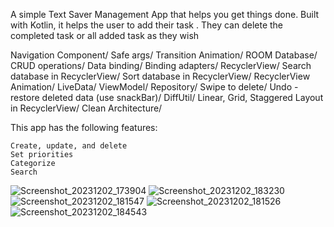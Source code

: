 A simple Text Saver Management App that helps you get things done. Built with Kotlin, it helps the user to add their task . They can delete the completed task or all added task as they wish

Navigation Component/
Safe args/
Transition Animation/
ROOM Database/
CRUD operations/
Data binding/ 
Binding adapters/ 
RecyclerView/ 
Search database in RecyclerView/ 
Sort database in RecyclerView/ 
RecyclerView Animation/ 
LiveData/ 
ViewModel/ 
Repository/
Swipe to delete/
Undo - restore deleted data (use snackBar)/ 
DiffUtil/ 
Linear, Grid, Staggered Layout in RecyclerView/ 
Clean Architecture/ 




This app has the following features:

    Create, update, and delete 
    Set priorities
    Categorize
    Search


![Screenshot_20231202_173904](https://github.com/bardiau3fi/TextSaver/assets/102870256/3d438c2f-6f6a-475e-b391-95a6b5847fc0)
![Screenshot_20231202_183230](https://github.com/bardiau3fi/TextSaver/assets/102870256/5cb6cd25-3e8d-46ad-b7af-8c715b06af43)
![Screenshot_20231202_181547](https://github.com/bardiau3fi/TextSaver/assets/102870256/b838df17-893f-4759-9836-b89b5a3e5776)
![Screenshot_20231202_181526](https://github.com/bardiau3fi/TextSaver/assets/102870256/457c4aa5-ccb7-4bfa-a419-72d21e3337fe)
![Screenshot_20231202_184543](https://github.com/bardiau3fi/TextSaver/assets/102870256/5c35fe01-8b59-4c60-bf84-538f9d4e48b9)
